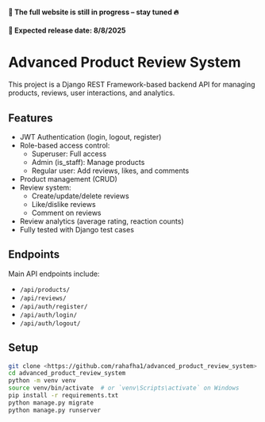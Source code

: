 #### 🚧 The full website is still in progress – stay tuned 🔥  
#### 📅 Expected release date: **8/8/2025**

# Advanced Product Review System

This project is a Django REST Framework-based backend API for managing products, reviews, user interactions, and analytics.

## Features

- JWT Authentication (login, logout, register)
- Role-based access control:
  - Superuser: Full access
  - Admin (is_staff): Manage products
  - Regular user: Add reviews, likes, and comments
- Product management (CRUD)
- Review system:
  - Create/update/delete reviews
  - Like/dislike reviews
  - Comment on reviews
- Review analytics (average rating, reaction counts)
- Fully tested with Django test cases

## Endpoints

Main API endpoints include:
- `/api/products/`
- `/api/reviews/`
- `/api/auth/register/`
- `/api/auth/login/`
- `/api/auth/logout/`

## Setup

```bash
git clone <https://github.com/rahafha1/advanced_product_review_system>
cd advanced_product_review_system
python -m venv venv
source venv/bin/activate  # or `venv\Scripts\activate` on Windows
pip install -r requirements.txt
python manage.py migrate
python manage.py runserver


